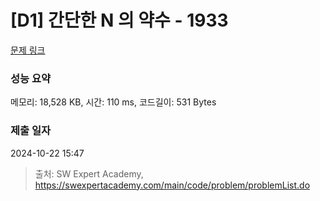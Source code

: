 # [D1] 간단한 N 의 약수 - 1933 

[문제 링크](https://swexpertacademy.com/main/code/problem/problemDetail.do?contestProbId=AV5PhcWaAKIDFAUq) 

### 성능 요약

메모리: 18,528 KB, 시간: 110 ms, 코드길이: 531 Bytes

### 제출 일자

2024-10-22 15:47



> 출처: SW Expert Academy, https://swexpertacademy.com/main/code/problem/problemList.do